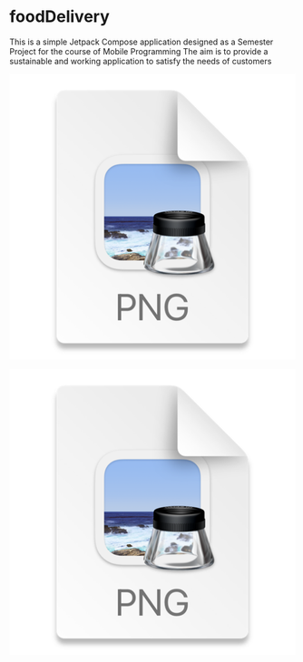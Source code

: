 # foodDelivery

This is a simple Jetpack Compose application designed as a Semester Project for the course of Mobile Programming
The aim is to provide a sustainable and working application to satisfy the needs of customers

![img.png](img.png)

![img_1.png](img_1.png)